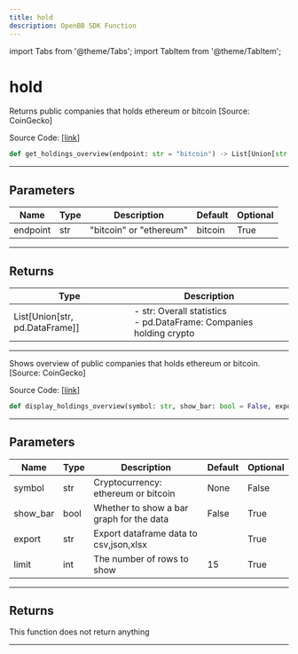 ```yaml
---
title: hold
description: OpenBB SDK Function
---
```


import Tabs from '@theme/Tabs';
import TabItem from '@theme/TabItem';

# hold

<Tabs>
<TabItem value="model" label="Model" default>

Returns public companies that holds ethereum or bitcoin [Source: CoinGecko]

Source Code: [[link](https://github.com/OpenBB-finance/OpenBBTerminal/tree/main/openbb_terminal/cryptocurrency/overview/pycoingecko_model.py#L102)]

```python
def get_holdings_overview(endpoint: str = "bitcoin") -> List[Union[str, pd.DataFrame]]
```
---
## Parameters

| Name | Type | Description | Default | Optional |
| ---- | ---- | ----------- | ------- | -------- |
| endpoint | str | "bitcoin" or "ethereum" | bitcoin | True |

---
## Returns

| Type | Description |
| ---- | ----------- |
| List[Union[str, pd.DataFrame]] | - str:              Overall statistics<br/>- pd.DataFrame: Companies holding crypto |

---


</TabItem>
<TabItem value="view" label="View">

Shows overview of public companies that holds ethereum or bitcoin. [Source: CoinGecko]

Source Code: [[link](https://github.com/OpenBB-finance/OpenBBTerminal/tree/main/openbb_terminal/cryptocurrency/overview/pycoingecko_view.py#L135)]

```python
def display_holdings_overview(symbol: str, show_bar: bool = False, export: str = "", limit: int = 15) -> None
```
---
## Parameters

| Name | Type | Description | Default | Optional |
| ---- | ---- | ----------- | ------- | -------- |
| symbol | str | Cryptocurrency: ethereum or bitcoin | None | False |
| show_bar | bool | Whether to show a bar graph for the data | False | True |
| export | str | Export dataframe data to csv,json,xlsx |  | True |
| limit | int | The number of rows to show | 15 | True |

---
## Returns

This function does not return anything

---


</TabItem>
</Tabs>